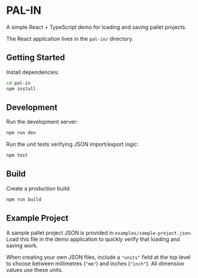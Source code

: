 # PAL-IN
A simple React + TypeScript demo for loading and saving pallet projects.

The React application lives in the `pal-in/` directory.

## Getting Started

Install dependencies:

```bash
cd pal-in
npm install
```

## Development

Run the development server:

```bash
npm run dev
```

Run the unit tests verifying JSON import/export logic:

```bash
npm test
```

## Build

Create a production build:

```bash
npm run build
```


## Example Project

A sample pallet project JSON is provided in `examples/sample-project.json`. Load this file in the demo application to quickly verify that loading and saving work.

When creating your own JSON files, include a `"units"` field at the top level to
choose between millimetres (`"mm"`) and inches (`"inch"`). All dimension values
use these units.
